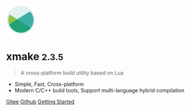 <img src="/assets/img/logo.svg" width="16%" />

# xmake <small>2.3.5</small>

> A cross-platform build utility based on Lua

- Simple, Fast, Cross-platform 
- Modern C/C++ build tools, Support multi-language hybrid compilation

[Gitee](https://gitee.com/tboox/xmake/)
[Github](https://github.com/xmake-io/xmake/)
[Getting Started](/getting_started)

